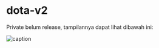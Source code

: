 # dota-v2

Private belum release, tampilannya dapat lihat dibawah ini:

![caption](https://s2.gifyu.com/images/ezgif.com-gif-maker21143dd5e6068b50e.gif)
